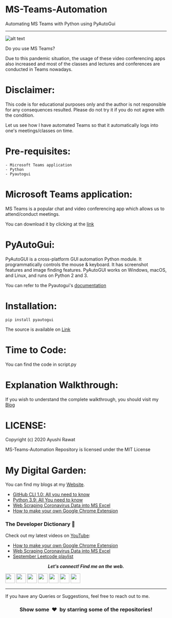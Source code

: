 # MS-Teams-Automation
Automating MS Teams with Python using PyAutoGui

---

![alt text](https://github.com/ayushi7rawat/MS-Teams-Automation/blob/master/cover2.png)

Do you use MS Teams?

Due to this pandemic situation, the usage of these video conferencing apps also increased and most of the classes and lectures and conferences are conducted in Teams nowadays.

Disclaimer:
==========================
This code is for educational purposes only and the author is not responsible for any consequences resulted. Please do not try it if you do not agree with the condition.

Let us see how I have automated Teams so that it automatically logs into one's meetings/classes on time.

Pre-requisites:
==========================
```
- Microsoft Teams application
- Python
- Pyautogui
```

Microsoft Teams application:
==========================
MS Teams is a popular chat and video conferencing app which allows us to attend/conduct meetings.

You can download it by clicking at the [link](https://www.microsoft.com/en-in/microsoft-365/microsoft-teams/download-app)

PyAutoGui:
==========================
PyAutoGUI is a cross-platform GUI automation Python module. It programmatically controls the mouse & keyboard. It has screenshot features and image finding features.
PyAutoGUI works on Windows, macOS, and Linux, and runs on Python 2 and 3.

You can refer to the Pyautogui's [documentation](https://pyautogui.readthedocs.io/en/latest/)


Installation:
==========================
```
pip install pyautogui
```

The source is available on [Link](https://github.com/asweigart/pyautogui)

Time to Code:
==========================
You can find the code in script.py

Explanation Walkthrough:
==========================
If you wish to understand the complete walkthrough, you should visit my [Blog](https://ayushirawat.com/how-to-automate-ms-teams-with-python)

LICENSE:
==========================
Copyright (c) 2020 Ayushi Rawat

MS-Teams-Automation Repository is licensed under the MIT License

My Digital Garden:
==========================
You can find my blogs at my [Website](https://ayushirawat.com).
- [GitHub CLI 1.0: All you need to know](https://ayushirawat.com/github-cli-10-all-you-need-to-know)
- [Python 3.9: All You need to know](https://ayushirawat.com/python-39-all-you-need-to-know)
- [Web Scraping Coronavirus Data into MS Excel](https://ayushirawat.com/web-scraping-coronavirus-data-into-ms-excel)
- [How to make your own Google Chrome Extension](https://ayushirawat.com/how-to-make-your-own-google-chrome-extension-1)

### The Developer Dictionary 🌱
Check out my latest videos on [YouTube](https://www.youtube.com/ayushirawat):
- [How to make your own Google Chrome Extension](https://www.youtube.com/watch?v=ZWbPtPHR4hY)
- [Web Scraping Coronavirus Data into MS Excel](https://www.youtube.com/watch?v=CTRYYz1u7Y8)
- [September Leetcode playlist](https://www.youtube.com/playlist?list=PLjaO05BrsbIP4_rYhYjB95q-IpxoIXmlm)


 <p align="center">
  <b><i>Let's connect! Find me on the web.</i></b>

[<img height="30" src="https://img.shields.io/badge/twitter-%231DA1F2.svg?&style=for-the-badge&logo=twitter&logoColor=white" />][twitter]
[<img height="30" src = "https://img.shields.io/badge/Youtube-%23E4405F.svg?&style=for-the-badge&logo=Youtube&logoColor=white">][Youtube] 
[<img height="30" src="https://img.shields.io/badge/Hashnode-%230077B5.svg?&style=for-the-badge&logo=Hashnode&logoColor=white" />][Hashnode]
[<img height="30" src = "https://img.shields.io/badge/gmail-c14438?&style=for-the-badge&logo=gmail&logoColor=white">][gmail] 
[<img height="30" src="https://img.shields.io/badge/linkedin-blue.svg?&style=for-the-badge&logo=linkedin&logoColor=white" />][LinkedIn]
[<img height="30" src="https://img.shields.io/badge/-Medium-000000.svg?&style=for-the-badge&logo=Medium&logoColor=white" />][Medium]
[<img height="30" src = "https://img.shields.io/badge/Facebook-036be4.svg?&style=for-the-badge&logo=facebook&logoColor=white">][Facebook]
<br />
<hr />

[twitter]: https://twitter.com/ayushi7rawat
[youtube]: https://youtube.com/ayushirawat
[Hashnode]: https://ayushirawat.com
[gmail]: https://gmail.com
[linkedin]: https://www.linkedin.com/in/ayushi7rawat/
[Medium]: https://medium.com/@ayushi7rawat
[Facebook]: https://www.facebook.com/ayushi7rawat

  
If you have any Queries or Suggestions, feel free to reach out to me.

<h3 align="center">Show some &nbsp;❤️&nbsp; by starring some of the repositories!</h3>